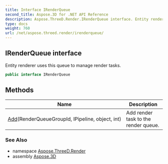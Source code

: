 ```yaml
---
title: Interface IRenderQueue
second_title: Aspose.3D for .NET API Reference
description: Aspose.ThreeD.Render.IRenderQueue interface. Entity renderer uses this queue to manage render tasks
type: docs
weight: 760
url: /net/aspose.threed.render/irenderqueue/
---
```

## IRenderQueue interface

Entity renderer uses this queue to manage render tasks.

```csharp
public interface IRenderQueue
```

## Methods

| Name | Description |
| --- | --- |
| [Add](../../aspose.threed.render/irenderqueue/add/)(RenderQueueGroupId, IPipeline, object, int) | Add render task to the render queue. |

### See Also

* namespace [Aspose.ThreeD.Render](../../aspose.threed.render/)
* assembly [Aspose.3D](../../)


